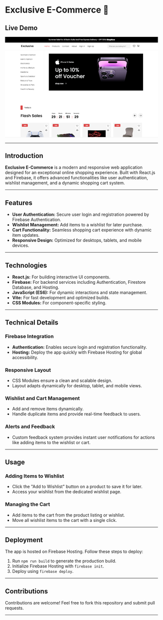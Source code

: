 # Exclusive E-Commerce 🛒

## Live Demo  
[![Exclusive E-Commerce Screenshot](./src/images/demo.png)](https://exclusive-e-commerce-dce6f.web.app/)  

---

## Introduction  
**Exclusive E-Commerce** is a modern and responsive web application designed for an exceptional online shopping experience. Built with React.js and Firebase, it offers advanced functionalities like user authentication, wishlist management, and a dynamic shopping cart system.  

---

## Features  
- **User Authentication:** Secure user login and registration powered by Firebase Authentication.  
- **Wishlist Management:** Add items to a wishlist for later purchase.  
- **Cart Functionality:** Seamless shopping cart experience with dynamic item updates.  
- **Responsive Design:** Optimized for desktops, tablets, and mobile devices.  

---

## Technologies  
- **React.js:** For building interactive UI components.  
- **Firebase:** For backend services including Authentication, Firestore Database, and Hosting.  
- **JavaScript (ES6):** For dynamic interactions and state management.  
- **Vite:** For fast development and optimized builds.  
- **CSS Modules:** For component-specific styling.  

---

## Technical Details  

### Firebase Integration  
- **Authentication:** Enables secure login and registration functionality.  
- **Hosting:** Deploy the app quickly with Firebase Hosting for global accessibility.  

### Responsive Layout  
- CSS Modules ensure a clean and scalable design.  
- Layout adapts dynamically for desktop, tablet, and mobile views.  

### Wishlist and Cart Management  
- Add and remove items dynamically.  
- Handle duplicate items and provide real-time feedback to users.  

### Alerts and Feedback  
- Custom feedback system provides instant user notifications for actions like adding items to the wishlist or cart.  

---

## Usage  

### Adding Items to Wishlist  
- Click the "Add to Wishlist" button on a product to save it for later.  
- Access your wishlist from the dedicated wishlist page.  

### Managing the Cart  
- Add items to the cart from the product listing or wishlist.  
- Move all wishlist items to the cart with a single click.  

---

## Deployment  
The app is hosted on Firebase Hosting. Follow these steps to deploy:  
1. Run `npm run build` to generate the production build.  
2. Initialize Firebase Hosting with `firebase init`.  
3. Deploy using `firebase deploy`.  

---

## Contributions  
Contributions are welcome! Feel free to fork this repository and submit pull requests.  

---
